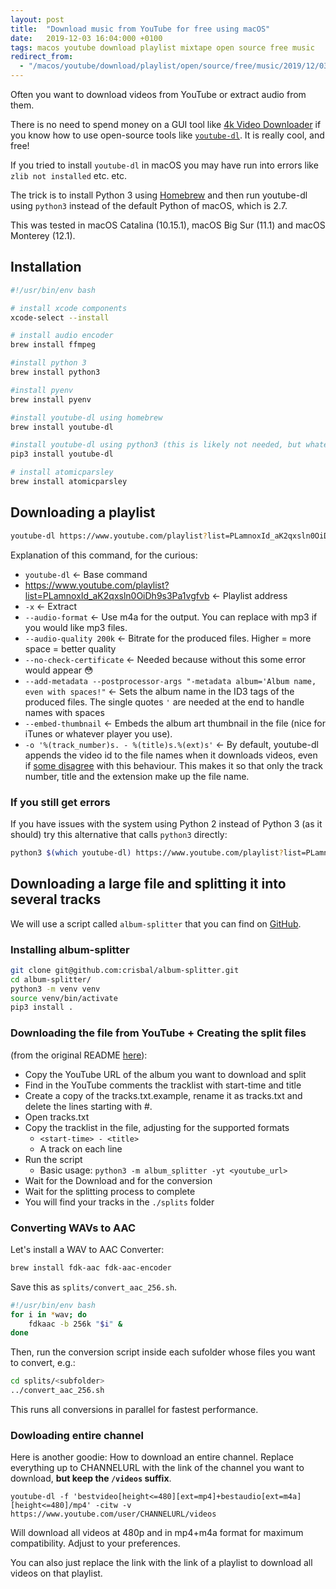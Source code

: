 ```yaml
---
layout: post
title:  "Download music from YouTube for free using macOS"
date:   2019-12-03 16:04:000 +0100
tags: macos youtube download playlist mixtape open source free music
redirect_from:
  - "/macos/youtube/download/playlist/open/source/free/music/2019/12/03/download-youtube-playlists-for-free-macos/"
---
```


Often you want to download videos from YouTube or extract audio from them.

There is no need to spend money on a GUI tool like [4k Video Downloader](https://www.4kdownload.com) if you know how to use open-source tools like [`youtube-dl`](https://github.com/ytdl-org/youtube-dl/blob/master/README.md#readme). It is really cool, and free!

If you tried to install `youtube-dl` in macOS you may have run into errors like `zlib not installed` etc. etc.

The trick is to install Python 3 using [Homebrew](https://brew.sh) and then run youtube-dl using `python3` instead of the default Python of macOS, which is 2.7.

This was tested in macOS Catalina (10.15.1), macOS Big Sur (11.1) and macOS Monterey (12.1).

## Installation

```bash
#!/usr/bin/env bash

# install xcode components
xcode-select --install

# install audio encoder
brew install ffmpeg

#install python 3
brew install python3

#install pyenv
brew install pyenv

#install youtube-dl using homebrew
brew install youtube-dl

#install youtube-dl using python3 (this is likely not needed, but whatever...)
pip3 install youtube-dl

# install atomicparsley
brew install atomicparsley
```

## Downloading a playlist

```bash
youtube-dl https://www.youtube.com/playlist?list=PLamnoxId_aK2qxsln0OiDh9s3Pa1vgfvb -x --audio-format m4a --audio-quality 200k --no-check-certificate --add-metadata --postprocessor-args "-metadata album='Album name, even with spaces!" --embed-thumbnail -o '%(playlist_index)s. - %(title)s.%(ext)s'
```

Explanation of this command, for the curious:

- `youtube-dl` &larr; Base command
- https://www.youtube.com/playlist?list=PLamnoxId_aK2qxsln0OiDh9s3Pa1vgfvb &larr; Playlist address
- `-x` &larr; Extract
- `--audio-format` &larr; Use m4a for the output. You can replace with mp3 if you would like mp3 files.
- `--audio-quality 200k` &larr; Bitrate for the produced files. Higher = more space = better quality
- `--no-check-certificate` &larr; Needed because without this some error would appear 😳
- `--add-metadata --postprocessor-args "-metadata album='Album name, even with spaces!"` &larr; Sets the album name in the ID3 tags of the produced files. The single quotes `'` are needed at the end to handle names with spaces
- `--embed-thumbnail` &larr; Embeds the album art thumbnail in the file (nice for iTunes or whatever player you use).
- `-o '%(track_number)s. - %(title)s.%(ext)s'` &larr; By default, youtube-dl appends the video id to the file names when it downloads videos, even if [some disagree](https://github.com/ytdl-org/youtube-dl/issues/4071) with this behaviour. This makes it so that only the track number, title and the extension make up the file name.

### If you still get errors

If you have issues with the system using Python 2 instead of Python 3 (as it should) try this alternative that calls `python3` directly:

```bash
python3 $(which youtube-dl) https://www.youtube.com/playlist?list=PLamnoxId_aK2qxsln0OiDh9s3Pa1vgfvb -x --audio-format m4a --audio-quality 200k --no-check-certificate "-metadata album=\"Album name, even with spaces!\"" --embed-thumbnail -o '%(playlist_index)s. - %(title)s.%(ext)s'
```

## Downloading a large file and splitting it into several tracks

We will use a script called `album-splitter` that you can find on [GitHub](https://github.com/crisbal/album-splitter). 

### Installing album-splitter

```bash
git clone git@github.com:crisbal/album-splitter.git
cd album-splitter/
python3 -m venv venv
source venv/bin/activate
pip3 install .
```

### Downloading the file from YouTube + Creating the split files


(from the original README [here](https://github.com/crisbal/album-splitter#quick-guide-from-a-local-album)):

+ Copy the YouTube URL of the album you want to download and split
+ Find in the YouTube comments the tracklist with start-time and title
+ Create a copy of the tracks.txt.example, rename it as tracks.txt and
   delete the lines starting with #.
+ Open tracks.txt
+ Copy the tracklist in the file, adjusting for the supported formats
    * `<start-time> - <title>`
    * A track on each line
+ Run the script
    * Basic usage: `python3 -m album_splitter -yt <youtube_url>`
+ Wait for the Download and for the conversion
+ Wait for the splitting process to complete
+ You will find your tracks in the `./splits` folder

### Converting WAVs to AAC

Let's install a WAV to AAC Converter: 

```bash
brew install fdk-aac fdk-aac-encoder
```

Save this as `splits/convert_aac_256.sh`. 

```bash
#!/usr/bin/env bash
for i in *wav; do
    fdkaac -b 256k "$i" &
done
```

Then, run the conversion script inside each sufolder whose files you want to convert, e.g.: 

```bash
cd splits/<subfolder>
../convert_aac_256.sh
```

This runs all conversions in parallel for fastest performance.


### Dowloading entire channel

Here is another goodie: How to download an entire channel. Replace everything up to CHANNELURL with the link of the channel you want to download, **but keep the `/videos` suffix**.

`youtube-dl -f 'bestvideo[height<=480][ext=mp4]+bestaudio[ext=m4a][height<=480]/mp4' -citw -v  https://www.youtube.com/user/CHANNELURL/videos`

Will download all videos at 480p and in mp4+m4a format for maximum compatibility. Adjust to your preferences.

You can also just replace the link with the link of a playlist to download all videos on that playlist.
